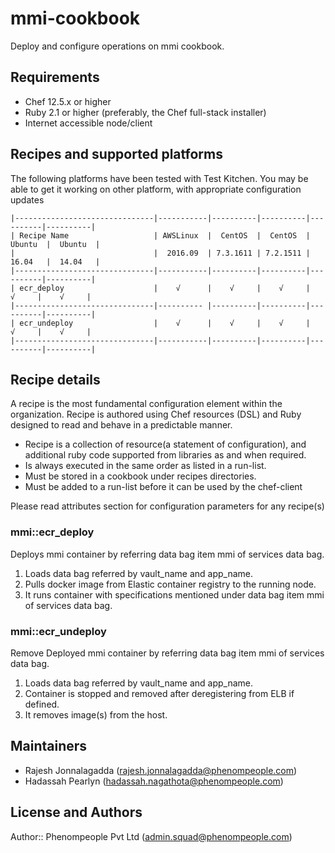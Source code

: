 mmi-cookbook
=========================
Deploy and configure  operations on mmi cookbook.

Requirements
------------
* Chef 12.5.x or higher
* Ruby 2.1 or higher (preferably, the Chef full-stack installer)
* Internet accessible node/client 

Recipes and supported platforms
-------------------------------
The following platforms have been tested with Test Kitchen. You may be 
able to get it working on other platform, with appropriate configuration updates
```
|-------------------------------|-----------|----------|----------|----------|----------|
| Recipe Name                   | AWSLinux  |  CentOS  |  CentOS  |  Ubuntu  |  Ubuntu  |
|                               |  2016.09  | 7.3.1611 | 7.2.1511 |  16.04   |  14.04   | 
|-------------------------------|-----------|----------|----------|----------|----------|
| ecr_deploy                    |    √      |    √     |    √     |    √     |    √     |    
|-------------------------------|---------- |----------|----------|----------|----------|
| ecr_undeploy                  |    √      |    √     |    √     |    √     |    √     |    
|-------------------------------|-----------|----------|----------|----------|----------|

```
Recipe details
----------------

A recipe is the most fundamental configuration element within the organization. Recipe is authored using 
Chef resources (DSL) and Ruby designed to read and behave in a predictable manner.

* Recipe is a collection of resource(a statement of configuration),
  and additional ruby code supported from libraries as and when required.
* Is always executed in the same order as listed in a run-list. 
* Must be stored in a cookbook under recipes directories.
* Must be added to a run-list before it can be used by the chef-client

Please read attributes section for configuration parameters for any recipe(s)

### mmi::ecr_deploy

Deploys mmi container by referring data bag item mmi of services data bag.

1. Loads data bag referred by vault_name and app_name.
1. Pulls docker image from Elastic container registry to the running node.
1. It runs container with specifications mentioned under data bag item mmi of services data bag.

### mmi::ecr_undeploy

Remove Deployed mmi container by referring data bag item mmi of services data bag.

1. Loads data bag referred by vault_name and app_name.
1. Container is stopped and removed after deregistering from ELB if defined.
1. It removes image(s) from the host.

## Maintainers

* Rajesh Jonnalagadda (<rajesh.jonnalagadda@phenompeople.com>)
* Hadassah Pearlyn (<hadassah.nagathota@phenompeople.com>)

## License and Authors

Author:: Phenompeople Pvt Ltd (<admin.squad@phenompeople.com>)